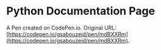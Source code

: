# Python Documentation Page

A Pen created on CodePen.io. Original URL: [https://codepen.io/gsabouzeid/pen/mdBXXRm](https://codepen.io/gsabouzeid/pen/mdBXXRm).


